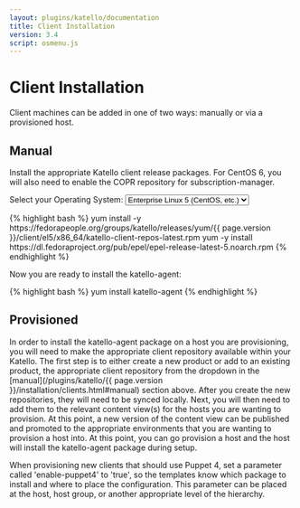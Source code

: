 ```yaml
---
layout: plugins/katello/documentation
title: Client Installation
version: 3.4
script: osmenu.js
---
```


# Client Installation

Client machines can be added in one of two ways: manually or via a provisioned host.

## Manual

Install the appropriate Katello client release packages.  For CentOS 6, you will also need to enable the COPR repository for subscription-manager.

<p>
  Select your Operating System:
  <select id="operatingSystems">
     <option value="el5">Enterprise Linux 5 (CentOS, etc.)</option>
     <option value="el6">Enterprise Linux 6 (CentOS, etc.)</option>
     <option value="el7">Enterprise Linux 7 (CentOS, etc.)</option>
     <option value="f22">Fedora 22</option>
     <option value="f23">Fedora 23</option>
  </select>
</p>

<div id="el5" markdown="1">
{% highlight bash %}
yum install -y https://fedorapeople.org/groups/katello/releases/yum/{{ page.version }}/client/el5/x86_64/katello-client-repos-latest.rpm
yum -y install https://dl.fedoraproject.org/pub/epel/epel-release-latest-5.noarch.rpm
{% endhighlight %}
</div>

<div id="el6" style="display:none;" markdown="1">
{% highlight bash %}
wget https://copr.fedoraproject.org/coprs/dgoodwin/subscription-manager/repo/epel-6/dgoodwin-subscription-manager-epel-6.repo -O /etc/yum.repos.d/dgoodwin-subscription-manager-epel-6.repo
yum -y install https://dl.fedoraproject.org/pub/epel/epel-release-latest-6.noarch.rpm
yum install -y https://fedorapeople.org/groups/katello/releases/yum/{{ page.version }}/client/el6/x86_64/katello-client-repos-latest.rpm
{% endhighlight %}
</div>

<div id="el7" style="display:none;" markdown="1">
{% highlight bash %}
yum install -y https://fedorapeople.org/groups/katello/releases/yum/{{ page.version }}/client/el7/x86_64/katello-client-repos-latest.rpm
yum -y install https://dl.fedoraproject.org/pub/epel/epel-release-latest-7.noarch.rpm
{% endhighlight %}
</div>

<div id="f22" style="display:none;" markdown="1">
{% highlight bash %}
yum install -y https://fedorapeople.org/groups/katello/releases/yum/{{ page.version }}/client/f22/x86_64/katello-client-repos-latest.rpm
{% endhighlight %}
</div>

<div id="f23" style="display:none;" markdown="1">
{% highlight bash %}
yum install -y https://fedorapeople.org/groups/katello/releases/yum/{{ page.version }}/client/f23/x86_64/katello-client-repos-latest.rpm
{% endhighlight %}
</div>

Now you are ready to install the katello-agent:

{% highlight bash %}
yum install katello-agent
{% endhighlight %}

## Provisioned

In order to install the katello-agent package on a host you are provisioning, you will need to make the appropriate client repository available within your Katello. The first step is to either create a new product or add to an existing product, the appropriate client repository from the dropdown in the [manual](/plugins/katello/{{ page.version }}/installation/clients.html#manual) section above. After you create the new repositories, they will need to be synced locally. Next, you will then need to add them to the relevant content view(s) for the hosts you are wanting to provision. At this point, a new version of the content view can be published and promoted to the appropriate environments that you are wanting to provision a host into. At this point, you can go provision a host and the host will install the katello-agent package during setup.

When provisioning new clients that should use Puppet 4, set a parameter called 'enable-puppet4' to 'true', so the templates know which package to install and where to place the configuration.  This parameter can be placed at the host, host group, or another appropriate level of the hierarchy.
